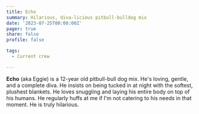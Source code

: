 ```yaml
---
title: Echo 
summary: Hilarious, diva-licious pitbull-bulldog mix
date: '2023-07-25T00:00:00Z'
pager: true
share: false
profile: false

tags: 
  - Current crew

---
```


**Echo** (aka Eggie) is a 12-year old pitbull-bull dog mix. He's loving, gentle, and a complete diva. He insists on being tucked in at night with the softest, plushest blankets. He loves snuggling and laying his entire body on top of his humans. He regularly huffs at me if I'm not catering to his needs in that moment. He is truly hilarious.
